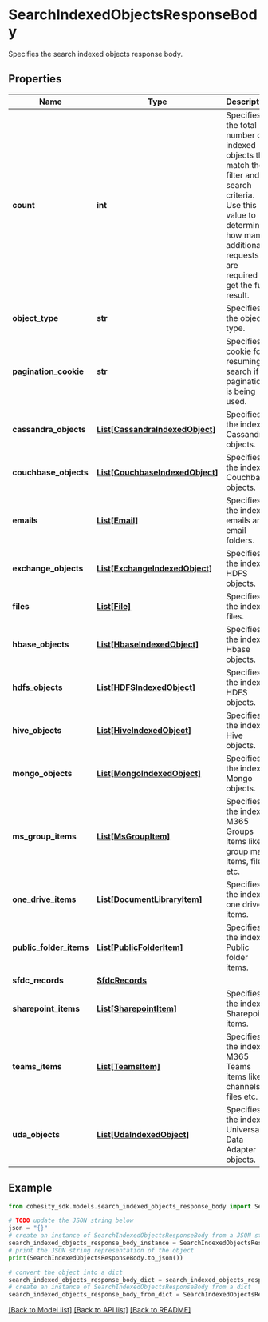 # SearchIndexedObjectsResponseBody

Specifies the search indexed objects response body.

## Properties

Name | Type | Description | Notes
------------ | ------------- | ------------- | -------------
**count** | **int** | Specifies the total number of indexed objects that match the filter and search criteria. Use this value to determine how many additional requests are required to get the full result. | [optional] 
**object_type** | **str** | Specifies the object type. | [optional] 
**pagination_cookie** | **str** | Specifies cookie for resuming search if pagination is being used. | [optional] 
**cassandra_objects** | [**List[CassandraIndexedObject]**](CassandraIndexedObject.md) | Specifies the indexed Cassandra objects. | [optional] 
**couchbase_objects** | [**List[CouchbaseIndexedObject]**](CouchbaseIndexedObject.md) | Specifies the indexed Couchbase objects. | [optional] 
**emails** | [**List[Email]**](Email.md) | Specifies the indexed emails and email folders. | [optional] 
**exchange_objects** | [**List[ExchangeIndexedObject]**](ExchangeIndexedObject.md) | Specifies the indexed HDFS objects. | [optional] 
**files** | [**List[File]**](File.md) | Specifies the indexed files. | [optional] 
**hbase_objects** | [**List[HbaseIndexedObject]**](HbaseIndexedObject.md) | Specifies the indexed Hbase objects. | [optional] 
**hdfs_objects** | [**List[HDFSIndexedObject]**](HDFSIndexedObject.md) | Specifies the indexed HDFS objects. | [optional] 
**hive_objects** | [**List[HiveIndexedObject]**](HiveIndexedObject.md) | Specifies the indexed Hive objects. | [optional] 
**mongo_objects** | [**List[MongoIndexedObject]**](MongoIndexedObject.md) | Specifies the indexed Mongo objects. | [optional] 
**ms_group_items** | [**List[MsGroupItem]**](MsGroupItem.md) | Specifies the indexed M365 Groups items like group mail items, files etc. | [optional] 
**one_drive_items** | [**List[DocumentLibraryItem]**](DocumentLibraryItem.md) | Specifies the indexed one drive items. | [optional] 
**public_folder_items** | [**List[PublicFolderItem]**](PublicFolderItem.md) | Specifies the indexed Public folder items. | [optional] 
**sfdc_records** | [**SfdcRecords**](SfdcRecords.md) |  | [optional] 
**sharepoint_items** | [**List[SharepointItem]**](SharepointItem.md) | Specifies the indexed Sharepoint items. | [optional] 
**teams_items** | [**List[TeamsItem]**](TeamsItem.md) | Specifies the indexed M365 Teams items like channels, files etc. | [optional] 
**uda_objects** | [**List[UdaIndexedObject]**](UdaIndexedObject.md) | Specifies the indexed Universal Data Adapter objects. | [optional] 

## Example

```python
from cohesity_sdk.models.search_indexed_objects_response_body import SearchIndexedObjectsResponseBody

# TODO update the JSON string below
json = "{}"
# create an instance of SearchIndexedObjectsResponseBody from a JSON string
search_indexed_objects_response_body_instance = SearchIndexedObjectsResponseBody.from_json(json)
# print the JSON string representation of the object
print(SearchIndexedObjectsResponseBody.to_json())

# convert the object into a dict
search_indexed_objects_response_body_dict = search_indexed_objects_response_body_instance.to_dict()
# create an instance of SearchIndexedObjectsResponseBody from a dict
search_indexed_objects_response_body_from_dict = SearchIndexedObjectsResponseBody.from_dict(search_indexed_objects_response_body_dict)
```
[[Back to Model list]](../README.md#documentation-for-models) [[Back to API list]](../README.md#documentation-for-api-endpoints) [[Back to README]](../README.md)


